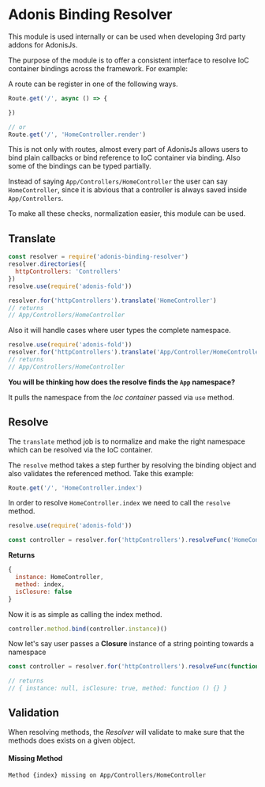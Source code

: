 # Adonis Binding Resolver

This module is used internally or can be used when developing 3rd party addons for AdonisJs.

The purpose of the module is to offer a consistent interface to resolve IoC container bindings across the framework. For example:

A route can be register in one of the following ways.

```js
Route.get('/', async () => {

})

// or
Route.get('/', 'HomeController.render')
```

This is not only with routes, almost every part of AdonisJs allows users to bind plain callbacks or bind reference to IoC container via binding. Also some of the bindings can be typed partially.

Instead of saying `App/Controllers/HomeController` the user can say `HomeController`, since it is abvious that a controller is always saved inside `App/Controllers`.

To make all these checks, normalization easier, this module can be used.

## Translate

```js
const resolver = require('adonis-binding-resolver')
resolver.directories({
  httpControllers: 'Controllers'
})
resolve.use(require('adonis-fold'))

resolver.for('httpControllers').translate('HomeController')
// returns
// App/Controllers/HomeController
```

Also it will handle cases where user types the complete namespace.

```js
resolve.use(require('adonis-fold'))
resolver.for('httpControllers').translate('App/Controller/HomeController')
// returns
// App/Controllers/HomeController
```

**You will be thinking how does the resolve finds the `App` namespace?**

It pulls the namespace from the *Ioc container* passed via `use` method. 


## Resolve

The `translate` method job is to normalize and make the right namespace which can be resolved via the IoC container.

The `resolve` method takes a step further by resolving the binding object and also validates the referenced method. Take this example:

```js
Route.get('/', 'HomeController.index')
```

In order to resolve `HomeController.index` we need to call the `resolve` method.

```js
resolve.use(require('adonis-fold'))

const controller = resolver.for('httpControllers').resolveFunc('HomeController.index')
```

**Returns**

```js
{
  instance: HomeController,
  method: index,
  isClosure: false
}
```

Now it is as simple as calling the index method.

```js
controller.method.bind(controller.instance)()
```

Now let's say user passes a **Closure** instance of a string pointing towards a namespace

```js
const controller = resolver.for('httpControllers').resolveFunc(function () {})

// returns
// { instance: null, isClosure: true, method: function () {} }
```

## Validation

When resolving methods, the *Resolver* will validate to make sure that the methods does exists on a given object.

#### Missing Method

```
Method {index} missing on App/Controllers/HomeController
```
